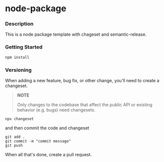 # node-package

### Description

This is a node package template with chageset and semantic-release.

### Getting Started

```bash
npm install
```

### Versioning

When adding a new feature, bug fix, or other change, you'll need to create a changeset.

> **NOTE**
>
> Only changes to the codebase that affect the public API or existing behavior (e.g. bugs) need changesets.

```
npx changeset
```

and then commit the code and changeset

```
git add .
git commit -m "commit message"
git push
```

When all that's done, create a pull request.
